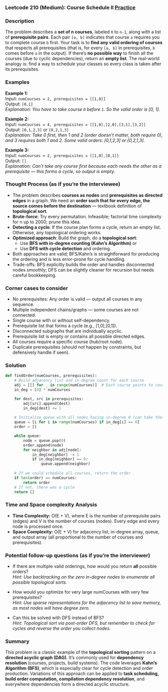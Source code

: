 ### Leetcode 210 (Medium): Course Schedule II [Practice](https://leetcode.com/problems/course-schedule-ii)

### Description  
The problem describes a **set of n courses**, labeled `0` to `n-1`, along with a list of **prerequisite pairs**. Each pair `[a, b]` indicates that course `a` requires you to complete course `b` first. Your task is to **find any valid ordering of courses** that respects all prerequisites (that is, for every `[a, b]` in prerequisites, `b` comes before `a` in the output). If there’s **no possible way** to finish all the courses (due to cyclic dependencies), return an **empty list**. The real-world analogy is: find a way to schedule your classes so every class is taken after its prerequisites.

### Examples  

**Example 1:**  
Input: `numCourses = 2, prerequisites = [[1,0]]`  
Output: `[0,1]`  
*Explanation: You have to take course `0` before `1`. So the valid order is [0, 1].*

**Example 2:**  
Input: `numCourses = 4, prerequisites = [[1,0],[2,0],[3,1],[3,2]]`  
Output: `[0,1,2,3]` or `[0,2,1,3]`  
*Explanation: Take 0 first, then 1 and 2 (order doesn't matter, both require 0), and 3 requires both 1 and 2. Some valid orders: [0,1,2,3] or [0,2,1,3].*

**Example 3:**  
Input: `numCourses = 2, prerequisites = [[1,0],[0,1]]`  
Output: `[]`  
*Explanation: Can’t take any course first because each needs the other as a prerequisite — this forms a cycle, so output is empty.*


### Thought Process (as if you’re the interviewee)  

- The problem describes **courses as nodes** and **prerequisites as directed edges** in a graph. We need an **order such that for every edge, the source comes before the destination** — textbook definition of **topological sort**.
- **Brute-force**: Try every permutation. Infeasible; factorial time complexity for n up to 2000; prune this idea.
- **Detecting a cycle**: If the course plan forms a cycle, return an empty list. Otherwise, any topological ordering works.
- **Optimized approach**: Build the graph, do a **topological sort**:
  - Use **BFS with in-degree counting (Kahn’s Algorithm)** or
  - Use **DFS with cycle detection** and ordering.
- Both approaches are valid; BFS/Kahn’s is straightforward for producing the ordering and is less error-prone for cycle handling.
- Trade-offs: BFS explicitly builds the order and handles disconnected nodes smoothly; DFS can be slightly cleaner for recursion but needs careful bookkeeping.


### Corner cases to consider  
- No prerequisites: Any order is valid — output all courses in any sequence.
- Multiple independent chains/graphs — some courses are not connected.
- Single course with or without self-dependency.
- Prerequisite list that forms a cycle (e.g., [1,0],[0,1]).
- Disconnected subgraphs that are individually acyclic.
- Prerequisite list is empty or contains all possible directed edges.
- All courses require a specific course (hub/root node).
- Duplicate prerequisites (should not happen by constraints, but defensively handle if seen).


### Solution

```python
def findOrder(numCourses, prerequisites):
    # Build adjacency list and in-degree count for each course
    adj = [[] for _ in range(numCourses)]  # Each course points to courses that depend on it
    in_deg = [0] * numCourses

    for dest, src in prerequisites:
        adj[src].append(dest)
        in_deg[dest] += 1
    
    # Initialize queue with all nodes having in-degree 0 (can take these first)
    queue = [i for i in range(numCourses) if in_deg[i] == 0]
    order = []

    while queue:
        node = queue.pop(0)
        order.append(node)
        for neighbor in adj[node]:
            in_deg[neighbor] -= 1
            if in_deg[neighbor] == 0:
                queue.append(neighbor)
    
    # If we could schedule all courses, return the order
    if len(order) == numCourses:
        return order
    # If not, there was a cycle
    return []
```

### Time and Space complexity Analysis  

- **Time Complexity:** O(E + V), where E is the number of prerequisite pairs (edges) and V is the number of courses (nodes). Every edge and every node is processed once.
- **Space Complexity:** O(E + V) for adjacency list, in-degree array, queue, and output array (all proportional to the number of courses and prerequisites).


### Potential follow-up questions (as if you’re the interviewer)  

- If there are multiple valid orderings, how would you return **all** possible orders?  
  *Hint: Use backtracking on the zero in-degree nodes to enumerate all possible topological sorts.*

- How would you optimize for very large numCourses with very few prerequisites?  
  *Hint: Use sparse representations for the adjacency list to save memory, as most nodes will have degree zero.*

- Can this be solved with DFS instead of BFS?  
  *Hint: Topological sort via post-order DFS, but remember to check for cycles and reverse the order you collect nodes.*

### Summary
This problem is a classic example of the **topological sorting** pattern on a **directed acyclic graph (DAG)**. It’s commonly used for **dependency resolution** (courses, projects, build systems). The code leverages **Kahn’s Algorithm (BFS)**, which is especially clear for cycle detection and order production. Variations of this approach can be applied to **task scheduling, build order computation, compilation dependency resolution**, and everywhere dependencies form a directed acyclic structure.